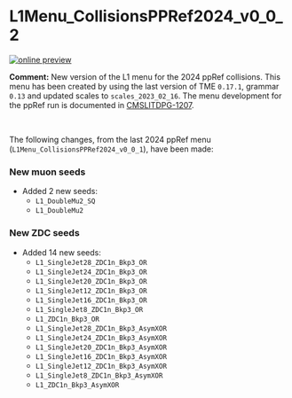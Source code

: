 # L1Menu_CollisionsPPRef2024_v0_0_2

[![online preview](https://img.shields.io/badge/Online%20preview-click%20here-blue)](https://htmlpreview.github.io/?https://github.com/cms-l1-dpg/L1MenuRun3/blob/master/development/L1Menu_CollisionsPPRef2024_v0_0_2/L1Menu_CollisionsPPRef2024_v0_0_2.html)

**Comment:** 
New version of the L1 menu for the 2024 ppRef collisions.
This menu has been created by using the last version of TME `0.17.1`, grammar `0.13` and updated scales to `scales_2023_02_16`.
The menu development for the ppRef run is documented in [CMSLITDPG-1207](https://its.cern.ch/jira/browse/CMSLITDPG-1207).

<br/>

The following changes, from the last 2024 ppRef menu (`L1Menu_CollisionsPPRef2024_v0_0_1`), have been made:

### New muon seeds
   - Added 2 new seeds:
      - `L1_DoubleMu2_SQ` 
      - `L1_DoubleMu2` 

### New ZDC seeds
   - Added 14 new seeds:
      - `L1_SingleJet28_ZDC1n_Bkp3_OR`
      - `L1_SingleJet24_ZDC1n_Bkp3_OR`
      - `L1_SingleJet20_ZDC1n_Bkp3_OR`
      - `L1_SingleJet12_ZDC1n_Bkp3_OR`
      - `L1_SingleJet16_ZDC1n_Bkp3_OR`
      - `L1_SingleJet8_ZDC1n_Bkp3_OR`
      - `L1_ZDC1n_Bkp3_OR`
      - `L1_SingleJet28_ZDC1n_Bkp3_AsymXOR`
      - `L1_SingleJet24_ZDC1n_Bkp3_AsymXOR`
      - `L1_SingleJet20_ZDC1n_Bkp3_AsymXOR`
      - `L1_SingleJet16_ZDC1n_Bkp3_AsymXOR`
      - `L1_SingleJet12_ZDC1n_Bkp3_AsymXOR`
      - `L1_SingleJet8_ZDC1n_Bkp3_AsymXOR`
      - `L1_ZDC1n_Bkp3_AsymXOR`

